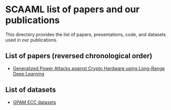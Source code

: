 # SCAAML list of papers and our publications

This directory provides the list of papers, presentations, code, and datasets
used in our publications.

## List of papers (reversed chronological order)

-   [Generalized Power Attacks against Crypto Hardware using Long-Range Deep Learning](https://github.com/google/scaaml/tree/main/papers/2024/GPAM)

## List of datasets

-   [GPAM ECC datasets](https://github.com/google/scaaml/tree/main/papers/datasets/ECC/GPAM)
